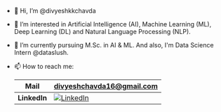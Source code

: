 - 👋 Hi, I’m @divyeshkkchavda
- 👀 I’m interested in Artificial Intelligence (AI), Machine Learning (ML), Deep Learning (DL) and Natural Language Processing (NLP).
- 🌱 I’m currently pursuing M.Sc. in AI & ML. And also, I'm Data Science Intern @dataslush.
- 📫 How to reach me:

  | Mail | [divyeshchavda16@gmail.com](mailto:divyeshchavda16@gmail.com) |
  |---|---|
  | **LinkedIn** | [![LinkedIn](https://img.shields.io/badge/LinkedIn-%230077B5.svg?style=for-the-badge&logo=linkedin)](https://www.linkedin.com/in/divyeshkkchavda/) |
